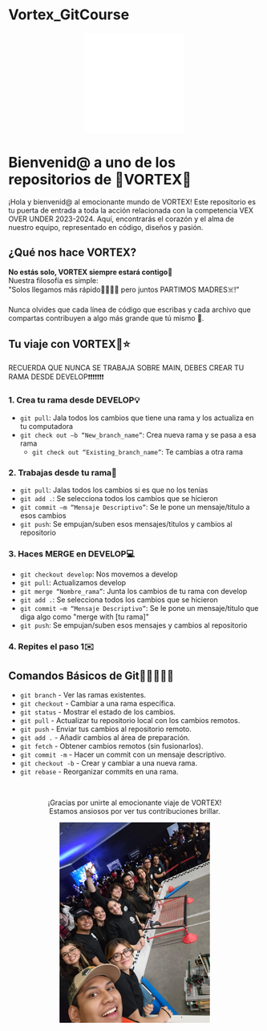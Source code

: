 # Vortex_GitCourse
<div align="center">

  <img src=".github/VortexLogo.png" alt="VORTEX Logo" width="200">
</div>

# Bienvenid@ a uno de los repositorios de 🌌VORTEX🌌

¡Hola y bienvenid@ al emocionante mundo de VORTEX! Este repositorio es tu puerta de entrada a toda la acción relacionada con la competencia VEX OVER UNDER 2023-2024. Aquí, encontrarás el corazón y el alma de nuestro equipo, representado en código, diseños y pasión.

## ¿Qué nos hace VORTEX?

**No estás solo, VORTEX siempre estará contigo💖** <br>
Nuestra filosofía es simple: <br>
"Solos llegamos más rápido🏃‍♀️🏃‍♂️ pero juntos PARTIMOS MADRES☠️!" <br><br>
Nunca olvides que cada línea de código que escribas y cada archivo que compartas contribuyen a algo más grande que tú mismo 🤟.<br>

## Tu viaje con VORTEX🚀⭐

RECUERDA QUE NUNCA SE TRABAJA SOBRE MAIN, DEBES CREAR TU RAMA DESDE DEVELOP❗❗❗❗❗❗❗

### 1. Crea tu rama desde DEVELOP💡
- `git pull`: Jala todos los cambios que tiene una rama y los actualiza en tu computadora
- `git check out –b “New_branch_name”`: Crea nueva rama y se pasa a esa rama
  - `git check out “Existing_branch_name”`: Te cambias a otra rama

### 2. Trabajas desde tu rama🌲
- `git pull`: Jalas todos los cambios si es que no los tenías
- `git add .`: Se selecciona todos los cambios que se hicieron
- `git commit –m “Mensaje Descriptivo”`: Se le pone un mensaje/titulo a esos cambios
- `git push`: Se empujan/suben esos mensajes/titulos y cambios al repositorio

### 3. Haces MERGE en DEVELOP💻
- `git checkout develop`: Nos movemos a develop
- `git pull`: Actualizamos develop
- `git merge “Nombre_rama”`: Junta los cambios de tu rama con develop
- `git add .`: Se selecciona todos los cambios que se hicieron
- `git commit –m “Mensaje Descriptivo”`: Se le pone un mensaje/titulo que diga algo como "merge with [tu rama]"
- `git push`: Se empujan/suben esos mensajes y cambios al repositorio

### 4. Repites el paso 1✉️

## Comandos Básicos de Git🤸‍♀️🤸‍♂️🤸

- `git branch` - Ver las ramas existentes.
- `git checkout` - Cambiar a una rama específica.
- `git status` - Mostrar el estado de los cambios.
- `git pull` - Actualizar tu repositorio local con los cambios remotos.
- `git push` - Enviar tus cambios al repositorio remoto.
- `git add .` - Añadir cambios al área de preparación.
- `git fetch` - Obtener cambios remotos (sin fusionarlos).
- `git commit -m` - Hacer un commit con un mensaje descriptivo.
- `git checkout -b` - Crear y cambiar a una nueva rama.
- `git rebase` - Reorganizar commits en una rama.
<br>
<div align="center">
  <p>¡Gracias por unirte al emocionante viaje de VORTEX!<br>Estamos ansiosos por ver tus contribuciones brillar.</p>
</div>

<div align="center">
  <img src=".github/us.jpg" alt="VORTEX team" width="300">

  
</div>

